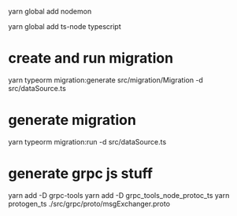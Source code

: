 yarn global add nodemon

yarn global add ts-node typescript


# create and run migration
yarn typeorm migration:generate src/migration/Migration -d src/dataSource.ts

# generate migration
yarn typeorm migration:run -d src/dataSource.ts

# generate grpc js stuff
yarn add -D grpc-tools
yarn add -D grpc_tools_node_protoc_ts
yarn protogen_ts ./src/grpc/proto/msgExchanger.proto


